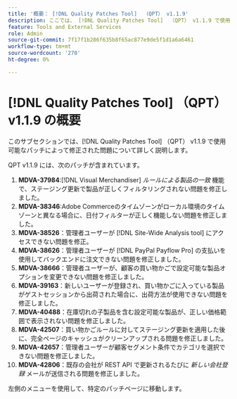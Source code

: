 ```yaml
---
title: '概要： [!DNL Quality Patches Tool]  （QPT） v1.1.9'
description: ここでは、 [!DNL Quality Patches Tool]  （QPT） v1.1.9 で使用可能なパッチによって修正された問題について詳しく説明します。
feature: Tools and External Services
role: Admin
source-git-commit: 7f17f1b286f635b8f65ac877e9de5f1d1a6a6461
workflow-type: tm+mt
source-wordcount: '270'
ht-degree: 0%

---
```


# [!DNL Quality Patches Tool] （QPT） v1.1.9 の概要

このサブセクションでは、[!DNL Quality Patches Tool] （QPT） v1.1.9 で使用可能なパッチによって修正された問題について詳しく説明します。

QPT v1.1.9 には、次のパッチが含まれています。

1. **MDVA-37984**:[!DNL Visual Merchandiser] *ルールによる製品の一致* 機能で、ステージング更新で製品が正しくフィルタリングされない問題を修正しました。
1. **MDVA-38346**:Adobe Commerceのタイムゾーンがローカル環境のタイムゾーンと異なる場合に、日付フィルターが正しく機能しない問題を修正しました。
1. **MDVA-38526**：管理者ユーザーが [!DNL Site-Wide Analysis tool] にアクセスできない問題を修正。
1. **MDVA-38626**：管理者ユーザーが [!DNL PayPal Payflow Pro] の支払いを使用してバックエンドに注文できない問題を修正しました。
1. **MDVA-38666**：管理者ユーザーが、顧客の買い物かごで設定可能な製品オプションを変更できない問題を修正しました。
1. **MDVA-39163**：新しいユーザーが登録され、買い物かごに入っている製品がゲストセッションから出荷された場合に、出荷方法が使用できない問題を修正しました。
1. **MDVA-40488**：在庫切れの子製品を含む設定可能な製品が、正しい価格範囲で表示されない問題を修正しました。
1. **MDVA-42507**：買い物かごルールに対してステージング更新を適用した後に、完全ページのキャッシュがクリーンアップされる問題を修正しました。
1. **MDVA-42657**：管理者ユーザーが顧客セグメント条件でカテゴリを選択できない問題を修正しました。
1. **MDVA-42806**：既存の会社が REST API で更新されるたびに *新しい会社登録* メールが送信される問題を修正しました。

左側のメニューを使用して、特定のパッチページに移動します。
